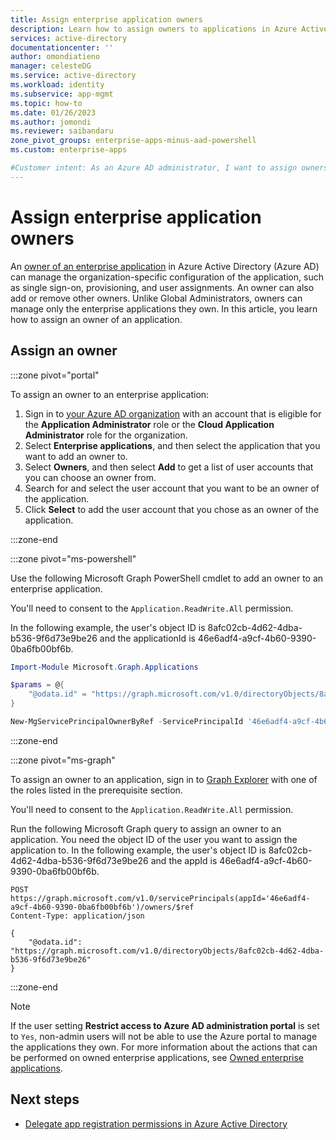```yaml
---
title: Assign enterprise application owners
description: Learn how to assign owners to applications in Azure Active Directory
services: active-directory
documentationcenter: ''
author: omondiatieno
manager: celesteDG
ms.service: active-directory
ms.workload: identity
ms.subservice: app-mgmt
ms.topic: how-to
ms.date: 01/26/2023
ms.author: jomondi
ms.reviewer: saibandaru
zone_pivot_groups: enterprise-apps-minus-aad-powershell
ms.custom: enterprise-apps

#Customer intent: As an Azure AD administrator, I want to assign owners to enterprise applications.
---
```


# Assign enterprise application owners

An [owner of an enterprise application](overview-assign-app-owners.md) in Azure Active Directory (Azure AD) can manage the organization-specific configuration of the application, such as single sign-on, provisioning, and user assignments. An owner can also add or remove other owners. Unlike Global Administrators, owners can manage only the enterprise applications they own. In this article, you learn how to assign an owner of an application.

## Assign an owner

:::zone pivot="portal"

To assign an owner to an enterprise application:

1. Sign in to [your Azure AD organization](https://portal.azure.com/#blade/Microsoft_AAD_IAM/ActiveDirectoryMenuBlade/Overview) with an account that is eligible for the **Application Administrator** role or the **Cloud Application Administrator** role for the organization.
2. Select **Enterprise applications**, and then select the application that you want to add an owner to.
3. Select **Owners**, and then select **Add** to get a list of user accounts that you can choose an owner from.
4. Search for and select the user account that you want to be an owner of the application.
5. Click **Select** to add the user account that you chose as an owner of the application.

:::zone-end

:::zone pivot="ms-powershell"

Use the following Microsoft Graph PowerShell cmdlet to add an owner to an enterprise application.

You'll need to consent to the `Application.ReadWrite.All` permission.

In the following example, the user's object ID is 8afc02cb-4d62-4dba-b536-9f6d73e9be26 and the applicationId is 46e6adf4-a9cf-4b60-9390-0ba6fb00bf6b.

```powershell
Import-Module Microsoft.Graph.Applications

$params = @{
    "@odata.id" = "https://graph.microsoft.com/v1.0/directoryObjects/8afc02cb-4d62-4dba-b536-9f6d73e9be26"
}

New-MgServicePrincipalOwnerByRef -ServicePrincipalId '46e6adf4-a9cf-4b60-9390-0ba6fb00bf6b' -BodyParameter $params
```
:::zone-end

:::zone pivot="ms-graph"

To assign an owner to an application, sign in to [Graph Explorer](https://developer.microsoft.com/graph/graph-explorer) with one of the roles listed in the prerequisite section.

You'll need to consent to the `Application.ReadWrite.All` permission.

Run the following Microsoft Graph query to assign an owner to an application. You need the object ID of the user you want to assign the application to. In the following example, the user's object ID is 8afc02cb-4d62-4dba-b536-9f6d73e9be26 and the appId is 46e6adf4-a9cf-4b60-9390-0ba6fb00bf6b.

```http
POST https://graph.microsoft.com/v1.0/servicePrincipals(appId='46e6adf4-a9cf-4b60-9390-0ba6fb00bf6b')/owners/$ref
Content-Type: application/json

{
    "@odata.id": "https://graph.microsoft.com/v1.0/directoryObjects/8afc02cb-4d62-4dba-b536-9f6d73e9be26"
}
```

:::zone-end

> [!NOTE]
> If the user setting **Restrict access to Azure AD administration portal** is set to `Yes`, non-admin users will not be able to use the Azure portal to manage the applications they own. For more information about the actions that can be performed on owned enterprise applications, see [Owned enterprise applications](../fundamentals/users-default-permissions.md#owned-enterprise-applications). 

## Next steps

- [Delegate app registration permissions in Azure Active Directory](../roles/delegate-app-roles.md)
